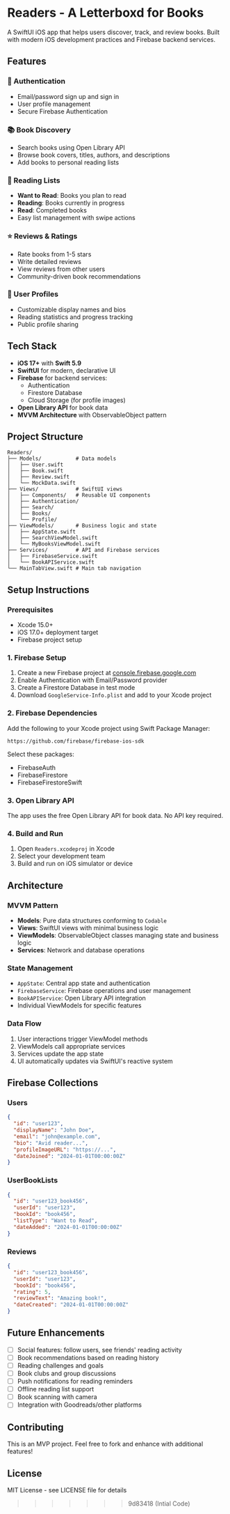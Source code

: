 
# Readers - A Letterboxd for Books

A SwiftUI iOS app that helps users discover, track, and review books. Built with modern iOS development practices and Firebase backend services.

## Features

### 🔐 Authentication
- Email/password sign up and sign in
- User profile management
- Secure Firebase Authentication

### 📚 Book Discovery
- Search books using Open Library API
- Browse book covers, titles, authors, and descriptions
- Add books to personal reading lists

### 📖 Reading Lists
- **Want to Read**: Books you plan to read
- **Reading**: Books currently in progress
- **Read**: Completed books
- Easy list management with swipe actions

### ⭐ Reviews & Ratings
- Rate books from 1-5 stars
- Write detailed reviews
- View reviews from other users
- Community-driven book recommendations

### 👤 User Profiles
- Customizable display names and bios
- Reading statistics and progress tracking
- Public profile sharing

## Tech Stack

- **iOS 17+** with **Swift 5.9**
- **SwiftUI** for modern, declarative UI
- **Firebase** for backend services:
  - Authentication
  - Firestore Database
  - Cloud Storage (for profile images)
- **Open Library API** for book data
- **MVVM Architecture** with ObservableObject pattern

## Project Structure

```
Readers/
├── Models/           # Data models
│   ├── User.swift
│   ├── Book.swift
│   ├── Review.swift
│   └── MockData.swift
├── Views/            # SwiftUI views
│   ├── Components/   # Reusable UI components
│   ├── Authentication/
│   ├── Search/
│   ├── Books/
│   └── Profile/
├── ViewModels/       # Business logic and state
│   ├── AppState.swift
│   ├── SearchViewModel.swift
│   └── MyBooksViewModel.swift
├── Services/         # API and Firebase services
│   ├── FirebaseService.swift
│   └── BookAPIService.swift
└── MainTabView.swift # Main tab navigation
```

## Setup Instructions

### Prerequisites
- Xcode 15.0+
- iOS 17.0+ deployment target
- Firebase project setup

### 1. Firebase Setup
1. Create a new Firebase project at [console.firebase.google.com](https://console.firebase.google.com)
2. Enable Authentication with Email/Password provider
3. Create a Firestore Database in test mode
4. Download `GoogleService-Info.plist` and add to your Xcode project

### 2. Firebase Dependencies
Add the following to your Xcode project using Swift Package Manager:
```
https://github.com/firebase/firebase-ios-sdk
```

Select these packages:
- FirebaseAuth
- FirebaseFirestore
- FirebaseFirestoreSwift

### 3. Open Library API
The app uses the free Open Library API for book data. No API key required.

### 4. Build and Run
1. Open `Readers.xcodeproj` in Xcode
2. Select your development team
3. Build and run on iOS simulator or device

## Architecture

### MVVM Pattern
- **Models**: Pure data structures conforming to `Codable`
- **Views**: SwiftUI views with minimal business logic
- **ViewModels**: ObservableObject classes managing state and business logic
- **Services**: Network and database operations

### State Management
- `AppState`: Central app state and authentication
- `FirebaseService`: Firebase operations and user management
- `BookAPIService`: Open Library API integration
- Individual ViewModels for specific features

### Data Flow
1. User interactions trigger ViewModel methods
2. ViewModels call appropriate services
3. Services update the app state
4. UI automatically updates via SwiftUI's reactive system

## Firebase Collections

### Users
```json
{
  "id": "user123",
  "displayName": "John Doe",
  "email": "john@example.com",
  "bio": "Avid reader...",
  "profileImageURL": "https://...",
  "dateJoined": "2024-01-01T00:00:00Z"
}
```

### UserBookLists
```json
{
  "id": "user123_book456",
  "userId": "user123",
  "bookId": "book456",
  "listType": "Want to Read",
  "dateAdded": "2024-01-01T00:00:00Z"
}
```

### Reviews
```json
{
  "id": "user123_book456",
  "userId": "user123",
  "bookId": "book456",
  "rating": 5,
  "reviewText": "Amazing book!",
  "dateCreated": "2024-01-01T00:00:00Z"
}
```

## Future Enhancements

- [ ] Social features: follow users, see friends' reading activity
- [ ] Book recommendations based on reading history
- [ ] Reading challenges and goals
- [ ] Book clubs and group discussions
- [ ] Push notifications for reading reminders
- [ ] Offline reading list support
- [ ] Book scanning with camera
- [ ] Integration with Goodreads/other platforms

## Contributing

This is an MVP project. Feel free to fork and enhance with additional features!

## License

MIT License - see LICENSE file for details 
>>>>>>> 9d83418 (Intial Code)
